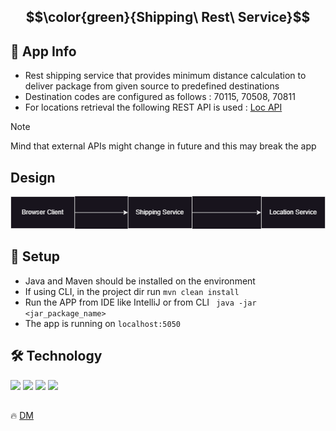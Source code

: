 
## $$\color{green}{Shipping\ Rest\ Service}$$

## 🚀 App Info
- Rest shipping service that provides minimum distance calculation to deliver package from given source to predefined destinations
- Destination codes are configured as follows : 70115, 70508, 70811
- For locations retrieval the following REST API is used : [Loc API](https://api.zippopotam.us/us/)

>[!NOTE]
>Mind that external APIs might change in future and this may break the app

## Design
![ShippingDesign](https://github.com/demarinov/spring/blob/master/shipping-rest-service/pics/ShippingService.png)

## 🧰 Setup
- Java and Maven should be installed on the environment
- If using CLI, in the project dir run `mvn clean install`
- Run the APP from IDE like IntelliJ or from CLI ` java -jar <jar_package_name>`
- The app is running on `localhost:5050`


## 🛠️ Technology

<div>
   <img src="https://cdn.jsdelivr.net/gh/devicons/devicon/icons/java/java-original.svg" widht="30px" height="30px"/>
   <img src="https://cdn.jsdelivr.net/gh/devicons/devicon/icons/spring/spring-original.svg" widht="30px" height="30px"/>
   <img src="https://cdn.jsdelivr.net/gh/devicons/devicon/icons/html5/html5-original.svg" widht="30px" height="30px"/>
   <img src="https://s3.amazonaws.com/media-p.slid.es/uploads/128659/images/4049007/rest_api.png" widht="30px" height="30px"/>
</div>

##
:fire: [DM](https://github.com/demarinov/)
